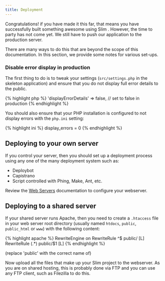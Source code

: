 ```yaml
---
title: Deployment
---
```

Congratulations! if you have made it this far, that means you have successfully built something 
awesome using Slim . However, the time to party has not come yet. We still have to push our 
application to the production server.

There are many ways to do this that are beyond the scope of this documentation. In 
this section, we provide some notes for various set-ups.

### Disable error display in production

The first thing to do is to tweak your settings (`src/settings.php` in the 
skeleton application) and ensure that you do not display full error details to the
public.

{% highlight php %}
  'displayErrorDetails' => false, // set to false in production
{% endhighlight %}

You should also ensure that your PHP installation is configured to not display
errors with the `php.ini` setting:

{% highlight ini %}
display_errors = 0
{% endhighlight %}



## Deploying to your own server

If you control your server, then you should set up a deployment process using any 
one of the many deployment system such as:

* Deploybot
* Capistrano
* Script controlled with Phing, Make, Ant, etc.


Review the [Web Servers](docs/start/web-servers.html) documentation to configure your webserver.


## Deploying to a shared server

If your shared server runs Apache, then you need to create a `.htaccess` file 
in your web server root directory (usually named `htdocs`, `public`, `public_html`
or `www`) with the following content:

{% highlight apache %}
<IfModule mod_rewrite.c>
   RewriteEngine on
   RewriteRule ^$ public/     [L]
   RewriteRule (.*) public/$1 [L]
</IfModule>
{% endhighlight %}

(replace 'public' with the correct name of)

Now upload all the files that make up your Slim project to the webserver. As you
are on shared hosting, this is probably done via FTP and you can use any FTP client, 
such as Filezilla to do this.

